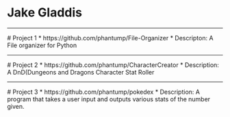 # Jake Gladdis
<hr>
# Project 1
  * https://github.com/phantump/File-Organizer
  * Descripton: A File organizer for Python
<hr>
# Project 2
  * https://github.com/phantump/CharacterCreator
  * Description: A DnD(Dungeons and Dragons Character Stat Roller
 <hr>
# Project 3
  * https://github.com/phantump/pokedex 
  * Description: A program that takes a user input and outputs various stats of the number given.
